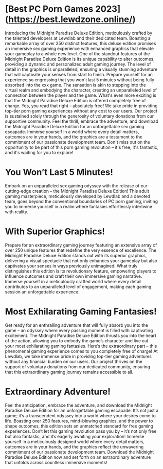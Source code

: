 # [Best PC Porn Games 2023] (https://best.lewdzone.online/)

Introducing the Midnight Paradise Deluxe Edition, meticulously crafted by the talented developers at Lewdlab and their dedicated team. Boasting a remarkable array of over 250 distinct features, this deluxe edition promises an immersive sex gaming experience with enhanced graphics that elevate your gameplay to a whole new level. One of the standout features of the Midnight Paradise Deluxe Edition is its unique capability to alter outcomes, providing a dynamic and personalized adult gaming journey. The level of detail in the graphics is unparalleled, ensuring a visually stunning adventure that will captivate your senses from start to finish. Prepare yourself for an experience so engrossing that you won't last 5 minutes without being fully absorbed into the xxx game. The sensation is akin to stepping into the virtual realm and embodying the character, creating an unparalleled level of connection between the player and the game. What's even more exciting is that the Midnight Paradise Deluxe Edition is offered completely free of charge. Yes, you read that right – absolutely free! We take pride in providing top-tier porn gaming experiences without any cost to our users. Our project is sustained solely through the generosity of voluntary donations from our supportive community. Feel the thrill, embrace the adventure, and download the Midnight Paradise Deluxe Edition for an unforgettable sex gaming escapade. Immerse yourself in a world where every detail matters, outcomes are in your hands, and the graphics are a testament to the commitment of our passionate development team. Don't miss out on the opportunity to be part of this porn gaming revolution – it's free, it's fantastic, and it's waiting for you to explore!


# You Won’t Last 5 Minutes!

Embark on an unparalleled sex gaming odyssey with the release of our cutting-edge creation – the Midnight Paradise Deluxe Edition! This adult gaming masterpiece, meticulously developed by Lewdlab and a devoted team, goes beyond the conventional boundaries of PC porn gaming, inviting you to immerse yourself in a realm where fantasies effortlessly intertwine with reality.

# With Superior Graphics!

Prepare for an extraordinary gaming journey featuring an extensive array of over 250 unique features that redefine the very essence of excellence. The Midnight Paradise Deluxe Edition stands out with its superior graphics, delivering a visual spectacle that not only enhances your gameplay but also captivates your senses in ways previously unimagined.
What truly distinguishes this edition is its revolutionary feature, empowering players to influence outcomes and craft their own immersive gaming narrative. Immerse yourself in a meticulously crafted world where every detail contributes to an unparalleled level of engagement, making each gaming session an unforgettable experience.

# Most Exhilarating Gaming Fantasies!

Get ready for an enthralling adventure that will fully absorb you into the game – an odyssey where every passing moment is filled with captivating excitement. The Midnight Paradise Deluxe Edition thrusts you into the heart of the action, allowing you to embody the game’s character and live out your most exhilarating gaming fantasies.
Here’s the extraordinary part – this phenomenal gaming experience comes to you completely free of charge! At Lewdlab, we take immense pride in providing top-tier gaming adventures without any financial burden on our users. Our project thrives on the support of voluntary donations from our dedicated community, ensuring that this extraordinary gaming journey remains accessible to all.

# Extraordinary Adventure!

Feel the anticipation, embrace the adventure, and download the Midnight Paradise Deluxe Edition for an unforgettable gaming escapade. It’s not just a game; it’s a transcendent odyssey into a world where your desires come to life. Boasting over 250 features, mind-blowing graphics, and the power to shape outcomes, this edition sets an unmatched standard for free gaming experiences.
Don’t let this gaming revolution pass you by – it’s not only free but also fantastic, and it’s eagerly awaiting your exploration! Immerse yourself in a meticulously designed world where every detail matters, outcomes are in your hands, and the graphics reflect the unwavering commitment of our passionate development team. Download the Midnight Paradise Deluxe Edition now and set forth on an extraordinary adventure that unfolds across countless immersive moments!

